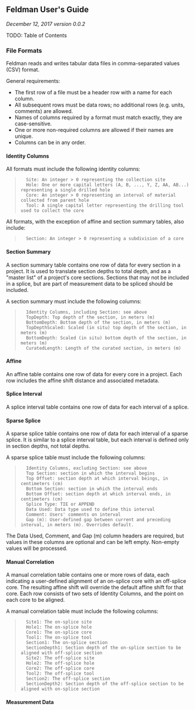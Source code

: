Feldman User's Guide
--------------------
*December 12, 2017*
*version 0.0.2*

TODO: Table of Contents

### File Formats
Feldman reads and writes tabular data files in comma-separated values (CSV) format.

General requirements:

*   The first row of a file must be a header row with a name for each column.
*	All subsequent rows must be data rows; no additional rows (e.g. units, comments) are allowed.
*   Names of columns required by a format must match exactly, they are case-sensitive.
*   One or more non-required columns are allowed if their names are unique.
*   Columns can be in any order.

#### Identity Columns

All formats must include the following identity columns:

>		Site: An integer > 0 representing the collection site  
>		Hole: One or more capital letters (A, B, ..., Y, Z, AA, AB...) representing a single drilled hole  
>		Core: An integer > 0 representing an interval of material collected from parent hole  
>		Tool: A single capital letter representing the drilling tool used to collect the core  


All formats, with the exception of affine and section summary tables, also include:
  
>		Section: An integer > 0 representing a subdivision of a core


#### Section Summary
A section summary table contains one row of data for every section in a project.
It is used to translate section depths to total depth, and as a "master list" of a
project's core sections. Sections that may not be included in a splice, but are part
of measurement data to be spliced should be included.

A section summary must include the following columns: 

>		Identity Columns, including Section: see above  
>		TopDepth: Top depth of the section, in meters (m)
>		BottomDepth: Bottom depth of the section, in meters (m)
>		TopDepthScaled: Scaled (in situ) top depth of the section, in meters (m) 
>		BottomDepth: Scaled (in situ) bottom depth of the section, in meters (m)
>		CuratedLength: Length of the curated section, in meters (m)

#### Affine
An affine table contains one row of data for every core in a project. Each row
includes the affine shift distance and associated metadata. 

#### Splice Interval
A splice interval table contains one row of data for each interval of a splice.

#### Sparse Splice
A sparse splice table contains one row of data for each interval of a sparse splice.
It is similar to a splice interval table, but each interval is defined only in section depths,
not total depths.

A sparse splice table must include the following columns:

>		Identity Columns, excluding Section: see above
>		Top Section: section in which the interval begins
>		Top Offset: section depth at which interval beings, in centimeters (cm)
>		Bottom Section: section in which the interval ends
>		Bottom Offset: section depth at which interval ends, in centimeters (cm)
>		Splice Type: TIE or APPEND
>		Data Used: Data type used to define this interval
>		Comment: Users' comments on interval
>		Gap (m): User-defined gap between current and preceding interval, in meters (m). Overrides default.

The Data Used, Comment, and Gap (m) column headers are required, but values in these columns are optional
and can be left empty. Non-empty values will be processed.


#### Manual Correlation
A manual correlation table contains one or more rows of data, each indicating a user-defined alignment
of an on-splice core with an off-splice core. The resulting affine shift will override the default affine
shift for that core. Each row consists of two sets of Identity Columns, and the point on each core to be aligned.

A manual correlation table must include the following columns:

>		Site1: The on-splice site
>		Hole1: The on-splice hole
>		Core1: The on-splice core
>		Tool1: The on-splice tool
>		Section1: The on-splice section
>		SectionDepth1: Section depth of the on-splice section to be aligned with off-splice section
>		Site2: The off-splice site  
>		Hole2: The off-splice hole
>		Core2: The off-splice core
>		Tool2: The off-splice tool
>		Section2: The off-splice section
>		SectionDepth2: Section depth of the off-splice section to be aligned with on-splice section


#### Measurement Data